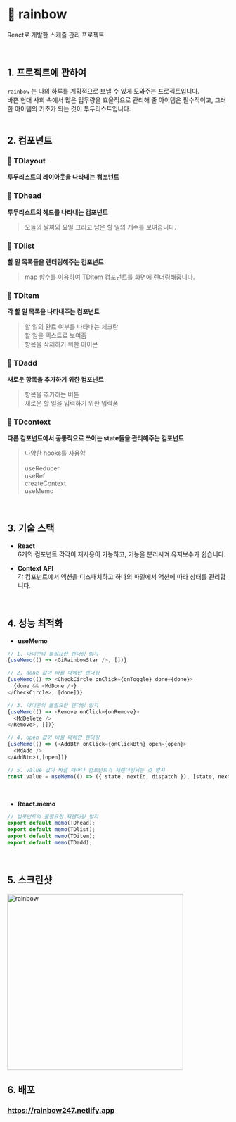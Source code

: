 # 🌈 rainbow
React로 개발한 스케줄 관리 프로젝트

</br>

## 1. 프로젝트에 관하여</br>
`rainbow` 는 나의 하루를 계획적으로 보낼 수 있게 도와주는 프로젝트입니다.</br>
바쁜 현대 사회 속에서 많은 업무량을 효율적으로 관리해 줄 아이템은 필수적이고, 그러한 아이템의 기초가 되는 것이 투두리스트입니다.</br>
</br>

## 2. 컴포넌트
### 💎 TDlayout
**투두리스트의 레이아웃을 나타내는 컴포넌트**

### 💎 TDhead
**투두리스트의 헤드를 나타내는 컴포넌트** </br>
> 오늘의 날짜와 요일 그리고 남은 할 일의 개수를 보여줍니다.

### 💎 TDlist
**할 일 목록들을 렌더링해주는 컴포넌트**
> map 함수를 이용하여 TDitem 컴포넌트를 화면에 렌더링해줍니다.

### 💎 TDitem
**각 할 일 목록을 나타내주는 컴포넌트**
> 할 일의 완료 여부를 나타내는 체크란 </br>
> 할 일을 텍스트로 보여줌 </br>
> 항목을 삭제하기 위한 아이콘 </br>

### 💎 TDadd
**새로운 항목을 추가하기 위한 컴포넌트**
> 항목을 추가하는 버튼 </br>
> 새로운 할 일을 입력하기 위한 입력폼 </br>

### 💎 TDcontext
**다른 컴포넌트에서 공통적으로 쓰이는 state들을 관리해주는 컴포넌트**
> 다양한 hooks를 사용함 </br></br>
> useReducer </br>
> useRef </br>
> createContext </br>
> useMemo </br>

</br>

## 3. 기술 스택</br>
* **React**</br>
6개의 컴포넌트 각각이 재사용이 가능하고, 기능을 분리시켜 유지보수가 쉽습니다.</br>

* **Context API**</br>
각 컴포넌트에서 액션을 디스패치하고 하나의 파일에서 액션에 따라 상태를 관리합니다.</br> 
</br>

## 4. 성능 최적화</br>
* **useMemo**</br>
```javascript
// 1. 아이콘의 불필요한 렌더링 방지
{useMemo(() => <GiRainbowStar />, [])}

// 2. done 값이 바뀔 때에만 렌더링
{useMemo(() => <CheckCircle onClick={onToggle} done={done}>
  {done && <MdDone />}
</CheckCircle>, [done])}

// 3. 아이콘의 불필요한 렌더링 방지
{useMemo(() => <Remove onClick={onRemove}>
  <MdDelete />
</Remove>, [])}

// 4. open 값이 바뀔 때에만 렌더링
{useMemo(() => (<AddBtn onClick={onClickBtn} open={open}>
  <MdAdd />
</AddBtn>),[open])}

// 5. value 값이 바뀔 때마다 컴포넌트가 재렌더링되는 것 방지
const value = useMemo(() => ({ state, nextId, dispatch }), [state, nextId]);
``` 
</br>

* **React.memo**</br>
```javascript
// 컴포넌트의 불필요한 재렌더링 방지
export default memo(TDhead);
export default memo(TDlist);
export default memo(TDitem);
export default memo(TDadd);
```
</br>

## 5. 스크린샷</br>
<img width="400" alt="rainbow" src="https://user-images.githubusercontent.com/71072930/114268674-381c6680-9a3d-11eb-86ce-97890033d6f5.png">


## 6. 배포
### https://rainbow247.netlify.app
</br>

